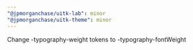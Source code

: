 ```yaml
---
"@jpmorganchase/uitk-lab": minor
"@jpmorganchase/uitk-theme": minor
---
```


Change -typography-weight tokens to -typography-fontWeight
